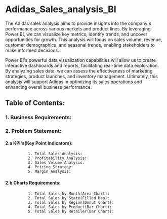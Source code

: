 # Adidas_Sales_analysis_BI

The Adidas sales analysis aims to provide insights into the company's performance across various markets and product lines. By leveraging Power BI, we can visualize key metrics, identify trends, and uncover opportunities for growth. This analysis will focus on sales volume, revenue, customer demographics, and seasonal trends, enabling stakeholders to make informed decisions.

Power BI's powerful data visualization capabilities will allow us to create interactive dashboards and reports, facilitating real-time data exploration. By analyzing sales data, we can assess the effectiveness of marketing strategies, product launches, and inventory management. Ultimately, this analysis will support Adidas in optimizing its sales operations and enhancing overall business performance.

## Table of Contents:
   ### 1. Business Requirements:
   ### 2. Problem Statement:
   #### 2.a KPI's(Key Point Indicators):
              1. Total Sales Analysis:
              2. Profitability Analysis:
              3. Sales Volume Analysis:
              4. Pricing Strategy:
              5. Margin Analysis:
   #### 2.b Charts Requirements:
              1. Total Sales by Month(Area Chart):
              2. Total Sales by State(Filled Map):
              3. Tolal Sales by Region(Donut Chart):
              4. Total Sales by Product(Bar Chart):
              5. Total Sales by Retailer(Bar Chart):
                 
